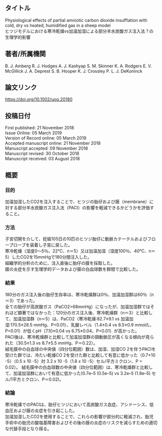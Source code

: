 ## タイトル
Physiological effects of partial amniotic carbon dioxide insufflation with cold, dry vs heated, humidified gas in a sheep model  
ヒツジモデルにおける寒冷乾燥vs加温加湿による部分羊水炭酸ガス注入法？の生理学的影響

## 著者/所属機関
B. J. Amberg  R. J. Hodges  A. J. Kashyap  S. M. Skinner  K. A. Rodgers  E. V. McGillick  J. A. Deprest  S. B. Hooper  K. J. Crossley  P. L. J. DeKoninck  

## 論文リンク
https://doi.org/10.1002/uog.20180

## 投稿日付
First published: 21 November 2018  
Issue Online: 05 March 2019  
Version of Record online: 05 March 2019  
Accepted manuscript online: 21 November 2018  
Manuscript accepted: 09 November 2018  
Manuscript revised: 30 October 2018  
Manuscript received: 03 August 2018

## 概要
### 目的
加温加湿したCO2を注入することで、ヒツジの胎仔および膜（membrane）に対する部分羊水炭酸ガス注入法（PACI）の影響を軽減できるかどうかを評価すること。

### 方法
子宮切開を介して、妊娠105日の10匹のヒツジ胎仔に動脈カテーテルおよびフロープローブを装着し子宮に戻した。  
寒冷乾燥（湿度0〜5％、22℃、n＝5）又は加温加湿（湿度100％、40℃、n＝5）したCO2を15mmHgで180分間注入した。  
組織学的分析のために、注入直後に胎仔の膜を採取した。  
膜の炎症を示す生理学的データおよび膜の白血球数を群間で比較した。

### 結果
180分のガス注入後の胎仔生存率は、寒冷乾燥群は0％、加温加湿群は60％（n＝3）であった。  
全ての胎仔が高炭酸ガス（PaCO2>68mmHg）になったが、加温加湿群ではそれほど顕著ではなかった：120分のガス注入後、寒冷乾燥群（n＝3）と比較して、加温加湿群（n＝5）は、PaCO2（寒冷乾燥:82.7±9.1 vs 加温加湿:170.5±28.5 mmHg、P<0.01）、乳酸レベル（1.4±0.4 vs 8.5±0.9 mmol/L、P<0.01）が低くpH（7.10±0.04 vs 6.75±0.04、P<0.01）が高かった。  
PACI後は、寒冷乾燥群と比較して加温加湿群の頸動脈圧が高くなる傾向が見られた（30.5±1.3 vs 8.7±5.5 mmHg、P＝0.22）。  
絨毛膜中の白血球の中央値（四分位範囲）数は、加湿、加湿CO 2を伴うPACIを受けた群では、冷たい乾燥CO 2を受けた群と比較して有意に低かった（0.7×10 -5）（0.5 x 10 -5）対 3.2 x 10 -5（1.8 x 10 -5）セル/平方ミクロン、P  = 0.02）。
絨毛膜中の白血球数の中央値（四分位範囲）は、寒冷乾燥群と比較して、加温加湿群において有意に低かった(0.7e–5 (0.5e–5) vs 3.2e–5 (1.8e–5) セル/1平方ミクロン、P＝0.02)。

### 結論
寒冷乾燥でのPACIは、胎仔ヒツジにおいて高炭酸ガス血症、アシドーシス、低血圧および膜の炎症を引き起こした。  
加温加湿したCO2を使用することで、これらの影響が部分的に軽減され、胎児手術中の胎児の酸塩基障害およびその後の膜の炎症のリスクを減らすための適切な代替手段となり得る。
